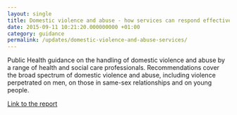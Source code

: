 ```yaml
---
layout: single
title: Domestic violence and abuse - how services can respond effectively
date: 2015-09-11 10:21:20.000000000 +01:00
category: guidance
permalink: /updates/domestic-violence-and-abuse-services/
---
```


Public Health guidance on the handling of domestic violence and abuse by a range of health and social care professionals. Recommendations cover the broad spectrum of domestic violence and abuse, including violence perpetrated on men, on those in same-sex relationships and on young people.

[Link to the report](http://guidance.nice.org.uk/PH50)
